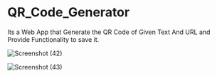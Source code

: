 # QR_Code_Generator
Its a Web App that Generate the QR Code of Given Text And URL and Provide Functionality to save it.

![Screenshot (42)](https://github.com/AjayKhati/QR_Code_Generator/assets/100029407/fcc1a54e-0358-4f25-b52c-476e41bc3621)

![Screenshot (43)](https://github.com/AjayKhati/QR_Code_Generator/assets/100029407/03d6e0b6-60ac-4373-a0b1-17207b91aab7)
